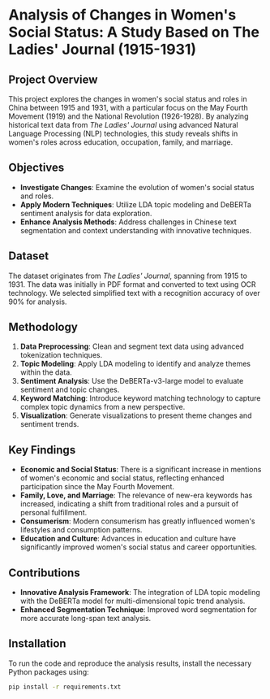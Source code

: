 # Analysis of Changes in Women's Social Status: A Study Based on The Ladies' Journal (1915-1931)

## Project Overview

This project explores the changes in women's social status and roles in China between 1915 and 1931, with a particular focus on the May Fourth Movement (1919) and the National Revolution (1926-1928). By analyzing historical text data from *The Ladies' Journal* using advanced Natural Language Processing (NLP) technologies, this study reveals shifts in women's roles across education, occupation, family, and marriage.

## Objectives

- **Investigate Changes**: Examine the evolution of women's social status and roles.
- **Apply Modern Techniques**: Utilize LDA topic modeling and DeBERTa sentiment analysis for data exploration.
- **Enhance Analysis Methods**: Address challenges in Chinese text segmentation and context understanding with innovative techniques.

## Dataset

The dataset originates from *The Ladies' Journal*, spanning from 1915 to 1931. The data was initially in PDF format and converted to text using OCR technology. We selected simplified text with a recognition accuracy of over 90% for analysis.

## Methodology

1. **Data Preprocessing**: Clean and segment text data using advanced tokenization techniques.
2. **Topic Modeling**: Apply LDA modeling to identify and analyze themes within the data.
3. **Sentiment Analysis**: Use the DeBERTa-v3-large model to evaluate sentiment and topic changes.
4. **Keyword Matching**: Introduce keyword matching technology to capture complex topic dynamics from a new perspective.
5. **Visualization**: Generate visualizations to present theme changes and sentiment trends.

## Key Findings

- **Economic and Social Status**: There is a significant increase in mentions of women's economic and social status, reflecting enhanced participation since the May Fourth Movement.
- **Family, Love, and Marriage**: The relevance of new-era keywords has increased, indicating a shift from traditional roles and a pursuit of personal fulfillment.
- **Consumerism**: Modern consumerism has greatly influenced women's lifestyles and consumption patterns.
- **Education and Culture**: Advances in education and culture have significantly improved women's social status and career opportunities.

## Contributions

- **Innovative Analysis Framework**: The integration of LDA topic modeling with the DeBERTa model for multi-dimensional topic trend analysis.
- **Enhanced Segmentation Technique**: Improved word segmentation for more accurate long-span text analysis.

## Installation

To run the code and reproduce the analysis results, install the necessary Python packages using:

```bash
pip install -r requirements.txt

